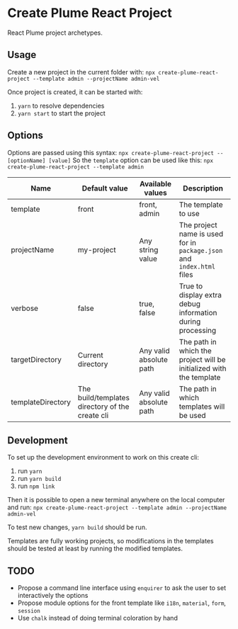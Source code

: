 Create Plume React Project
==========================

React Plume project archetypes.

Usage
-----
Create a new project in the current folder with: `npx create-plume-react-project --template admin --projectName admin-vel`

Once project is created, it can be started with:
1. `yarn` to resolve dependencies
2. `yarn start` to start the project

Options
-------
Options are passed using this syntax: `npx create-plume-react-project --[optionName] [value]`
So the `template` option can be used like this: `npx create-plume-react-project --template admin`

| Name              | Default value                          | Available values        | Description                                                           |
|-------------------|----------------------------------------|-------------------------|-----------------------------------------------------------------------|
| template          | front                                  | front, admin            | The template to use                                                   |
| projectName       | my-project                             | Any string value        | The project name is used for in `package.json` and `index.html` files |
| verbose           | false                                  | true, false             | True to display extra debug information during processing             |
| targetDirectory   | Current directory                      | Any valid absolute path | The path in which the project will be initialized with the template   |
| templateDirectory | The build/templates directory of the create cli | Any valid absolute path | The path in which templates will be used                              |

Development
-----------
To set up the development environment to work on this create cli:
1. run `yarn`
2. run `yarn build`
3. run `npm link`

Then it is possible to open a new terminal anywhere on the local computer and run: `npx create-plume-react-project --template admin --projectName admin-vel`

To test new changes, `yarn build` should be run.

Templates are fully working projects, so modifications in the templates should be tested
at least by running the modified templates.

TODO
----
- Propose a command line interface using `enquirer` to ask the user to set interactively the options
- Propose module options for the front template like `i18n`, `material`, `form`, `session`
- Use `chalk` instead of doing terminal coloration by hand

